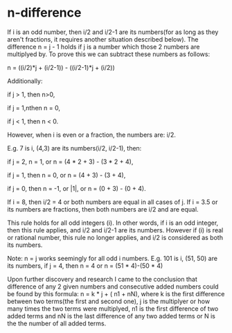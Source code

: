 # n-difference

If i is an odd number, then i/2 and i/2-1 are its numbers(for as long as they aren't fractions, it requires another situation described below). The difference n = j - 1 holds if j is a number which those 2 numbers are multiplyed by. To prove this we can subtract these numbers as follows: 

 n = ((i/2)*j + (i/2-1)) - ((i/2-1)*j + (i/2)) 

 Additionally:

  if j > 1, then n>0, 

  if j = 1,nthen n = 0, 

  if j < 1, then n < 0. 

 However, when i is even or a fraction, the numbers are: i/2. 

 E.g. 7 is i, (4,3) are its numbers(i/2, i/2-1), then:

  if j = 2, n = 1, or n = (4 * 2 + 3) - (3 * 2 + 4), 

  if j = 1, then n = 0, or n = (4 + 3) - (3 + 4), 

  if j = 0, then n = -1, or |1|, or n = (0 + 3) - (0 + 4). 

 If i = 8, then i/2 = 4 or both numbers are equal in all cases of j. If i = 3.5 or its numbers are fractions, then both numbers are i/2 and are equal.

 This rule holds for all odd integers (i). In other words, if i is an odd integer, then this rule applies, and i/2 and i/2-1 are its numbers. However if (i) is real or rational number, this rule no longer applies, and i/2 is considered as both its numbers.

 Note: n = j works seemingly for all odd i numbers. E.g. 101 is i, (51, 50) are its numbers, if j = 4, then n = 4 or n = (51 * 4)-(50 * 4)

Upon further discovery and research I came to the conclusion that difference of any 2 given numbers and consecutive added numbers could be found by this formula: n = k * j + ( n1 + nN), where k is the first difference between two terms(the first and second one), j is the multiplyer or how many times the two terms were multiplyed, n1 is the first difference of two added terms and nN is the last difference of any two added terms or N is the the number of all added terms.
